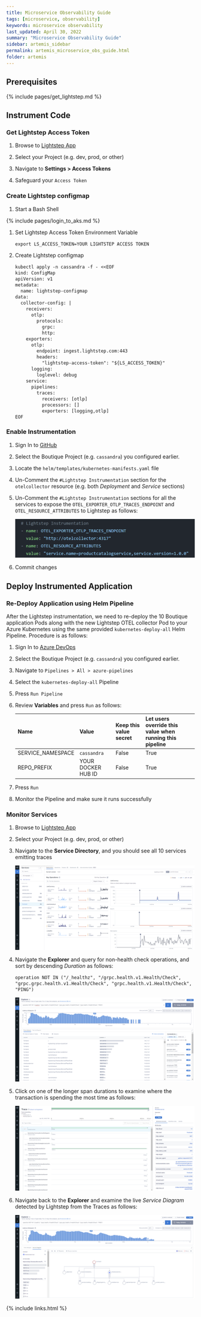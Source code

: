 ```yaml
---
title: Microservice Observability Guide
tags: [microservice, observability]
keywords: microservice observability
last_updated: April 30, 2022
summary: "Microservice Observability Guide"
sidebar: artemis_sidebar
permalink: artemis_microservice_obs_guide.html
folder: artemis
---
```


## Prerequisites

{% include pages/get_lightstep.md %}

## Instrument Code

### Get Lightstep Access Token

1. Browse to [Lightstep App]({{site.data.urls.lightstep_app}})

1. Select your Project (e.g. dev, prod, or other)

1. Navigate to **Settings > Access Tokens**

1. Safeguard your `Access Token`

### Create Lightstep configmap

1. Start a Bash Shell

{% include pages/login_to_aks.md %}

1. Set Lightstep Access Token Environment Variable

    ```
    export LS_ACCESS_TOKEN=YOUR LIGHTSTEP ACCESS TOKEN
    ```

1. Create Lightstep configmap

    ```
    kubectl apply -n cassandra -f - <<EOF
    kind: ConfigMap
    apiVersion: v1
    metadata:
      name: lightstep-configmap
    data:
      collector-config: |
        receivers:
          otlp:
            protocols:
              grpc:
              http:
        exporters:
          otlp:
            endpoint: ingest.lightstep.com:443
            headers: 
              "lightstep-access-token": "${LS_ACCESS_TOKEN}"
          logging:
            loglevel: debug
        service:
          pipelines:
            traces:
              receivers: [otlp]
              processors: []
              exporters: [logging,otlp]             
    EOF
    ```

### Enable Instrumentation

1. Sign In to [GitHub]({{site.data.urls.github}})

1. Select the Boutique Project (e.g. `cassandra`) you configured earlier.

1. Locate the `helm/templates/kubernetes-manifests.yaml` file

1. Un-Comment the `#Lightstep Instrumentation` section for the `otelcollector` resource (e.g. both _Deployment_ and _Service_ sections)

1. Un-Comment the `#Lightstep Instrumentation` sections for all the services to expose the `OTEL_EXPORTER_OTLP_TRACES_ENDPOINT` and `OTEL_RESOURCE_ATTRIBUTES` to Lightstep as follows:

    ![Lightstep Instrumentation](images/lightstep_instrumentation.png)

1. Commit changes

## Deploy Instrumented Application

### Re-Deploy Application using Helm Pipeline

After the Lightstep instrumentation, we need to re-deploy the 10 Boutique application Pods along with the new Lightstep OTEL collector Pod to your Azure Kubernetes using the same provided `kubernetes-deploy-all` Helm Pipeline. Procedure is as follows:

1. Sign In to [Azure DevOps]({{site.data.urls.ado}})

1. Select the Boutique Project (e.g. `cassandra`) you configured earlier.

1. Navigate to `Pipelines > All > azure-pipelines`

1. Select the `kubernetes-deploy-all` Pipeline

1. Press `Run Pipeline`

1. Review **Variables** and press `Run` as follows:

    | Name | Value | Keep this value secret | Let users override this value when running this pipeline | 
    |-------|-------|-------|-------|
    | SERVICE_NAMESPACE | `cassandra`| False | True | 
    | REPO_PREFIX  | YOUR DOCKER HUB ID  | False | True |

1. Press `Run` 

1. Monitor the Pipeline and make sure it runs successfully

### Monitor Services

1. Browse to [Lightstep App]({{site.data.urls.lightstep_app}})

1. Select your Project (e.g. dev, prod, or other)

1. Navigate to the **Service Directory**, and you should see all 10 services emitting traces

    ![Lightstep Directory](images/lightstep_directory.png)

1. Navigate the **Explorer** and query for non-health check operations, and sort by descending _Duration_ as follows:

    ```
    operation NOT IN ("/_healthz", "/grpc.health.v1.Health/Check", "grpc.grpc.health.v1.Health/Check", "grpc.health.v1.Health/Check", "PING")
    ```
    
    ![Lightstep Directory](images/lightstep_explorer.png)

1. Click on one of the longer span durations to examine where the transaction is spending the most time as follows:

    ![Lightstep Directory](images/lightstep_trace.png)

1. Navigate back to the **Explorer** and examine the live _Service Diagram_ detected by Lightstep from the Traces as follows:

    ![Lightstep Service Diagram](images/lightstep_service_diagram.png)

{% include links.html %}